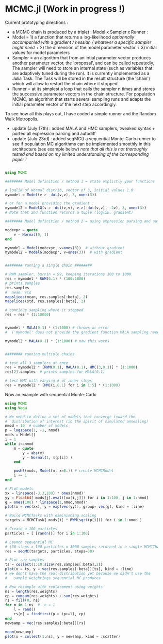 MCMC.jl  (Work in progress  !)
=======


Current prototyping directions : 

   - a MCMC chain is produced by a triplet : Model x Sampler x Runner :
   - Model = 1) a function that returns a log-likelihood _optionnally accompanied with a gradient / hessian / whatever a specific sampler might need_ + 2) the dimension of the model parameter vector + 3) initial values for model parameters
   - Sampler = an algorithm that from an intial parameter vector produces another parameter vector, the 'proposal', and can be called repeatedly. The sampler will need to store an internal state (such as variables that are adaptively tuned during the run). It is currently implemented as a Julia Task. The Task will be stored in the result structure (the 'chain') which will allow to restart the chain where it stopped.
   - Runner = at its simplest a loop that calls the sampler n times and stores the successive parameter vectors in the chain structure. For population MCMC, an algorithm that starts several sampling runs and adapts the initial parameter vector of the next step accordingly.


To see how all this plays out, I have coded a simple runner and the Random Walk Metropolis.

- update (July 17th) : added MALA and HMC samplers, tweaked syntax + ported all expression parsing and autodiff
- update (July 23rd) : added seqMC() a sequential Monte-Carlo runner to see if population MC algorithms can be implemented smoothly in this architecture (see example below) _note that all this is not thoroughly tested and based on my limited understanding of the corresponding paper !_

```jl

using MCMC

######## Model definition / method 1 = state explictly your functions

# loglik of Normal distrib, vector of 3, initial values 1.0
mymodel = Model(v-> -dot(v,v), 3, ones(3))  

# or for a model providing the gradient : 
mymodel2 = ModelG(v-> -dot(v,v), v->(-dot(v,v), -2v), 3, ones(3))  
# Note that 2nd function returns a tuple (loglik, gradient)

######## Model definition / method 2 = using expression parsing and autodiff

modexpr = quote
	v ~ Normal(0, 1)
end

mymodel = Model(modexpr, v=ones(3))  # without gradient
mymodel2 = ModelG(modexpr, v=ones(3))  # with gradient


######## running a single chain ########

# RWM sampler, burnin = 99, keeping iterations 100 to 1000
res = mymodel * RWM(0.1) * (100:1000)  
# prints samples
res.samples  
#  mean, std
mapslices(mean, res.samples[:beta], 2)
mapslices(std, res.samples[:beta], 2)

# continue sampling where it stopped
res = res * (1:10000)  


mymodel * MALA(0.1) * (1:1000) # throws an error 
#  ('mymodel' does not provide the gradient function MALA sampling needs)

mymodel2 * MALA(0.1) * (1:1000) # now this works


######## running multiple chains

# test all 3 samplers at once
res = mymodel2 * [RWM(0.1), MALA(0.1), HMC(3,0.1)] * (1:1000) 
res[2].samples  # prints samples for MALA(0.1)

# test HMC with varying # of inner steps
res = mymodel2 * [HMC(i,0.1) for i in 1:5] * (1:1000) 

```


Now an example with sequential Monte-Carlo

```jl
using MCMC
using Vega

# We need to define a set of models that converge toward the 
#  distribution of interest (in the spirit of simulated annealing)
nmod = 10  # number of models
p = logspace(1, -1, nmod) 
mods = Model[]
i = 1
while i<=nmod
	m = quote
		y = abs(x)
		y ~ Normal(1, $(p[i]) )
	end

	push!(mods, Model(m, x=0.)) # create MCMCModel
	i += 1
end

# Plot models
xx = linspace(-3,3,100) * ones(nmod)' 
yy = Float64[ mods[j].eval([xx[i,j]]) for i in 1:100, j in 1:nmod]
g = ones(100) * linspace(1,nmod,nmod)'  
plot(x = vec(xx), y = exp(vec(yy)), group= vec(g), kind = :line)

# Build MCMCTasks with diminishing scaling
targets = MCMCTask[ mods[i] * RWM(sqrt(p[i])) for i in 1:nmod ]

# Create a 100 particles
particles = [ [randn()] for i in 1:100]

# Launch sequential MC 
# (30 steps x 100 particles = 3000 samples returned in a single MCMCChain)
res = seqMC(targets, particles, steps=30)  

# Plot raw samples
ts = collect(1:10:size(res.samples[:beta],2))
plot(x = ts, y = vec(res.samples[:beta])[ts], kind = :line)
# we don't have the real distribution yet because we didn't use the 
#   sample weightings sequential MC produces

# Now resample with replacement using weights
ns = length(res.weights)
cp = cumsum(res.weights) / sum(res.weights)
rs = fill(0, ns)
for n in 1:ns  #  n = 1
	l = rand()
	rs[n] = findfirst(p-> (p>=l), cp)
end
newsamp = vec(res.samples[:beta])[rs]

mean(newsamp)
plot(x = collect(1:ns), y = newsamp, kind = :scatter)

```
